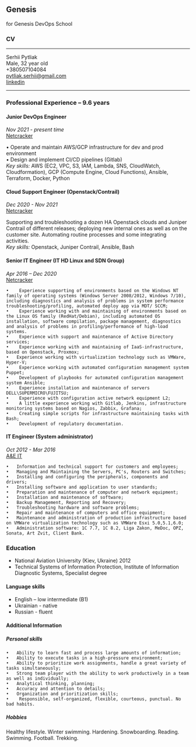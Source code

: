## Genesis
for Genesis DevOps School 

### CV
____________
Serhii Pytliak  
Male, 32 year old  
+380507104084  
pytliak.serhii@gmail.com  
[linkedin](https://www.linkedin.com/in/pytliakserhii/)  
____________
 ### Professional Experience – 9.6 years 
 #### Junior DevOps Engineer
  *Nov 2021  - present time*  
  [Netcracker](https://www.netcracker.com/)  

• Operate and maintain AWS/GCP infrastructure for dev and prod environment  
• Design and implement CI/CD pipelines (Gitlab)  
*Key skills:*  AWS (EC2, VPC, S3, IAM, Lambda, SNS, CloudWatch, Cloudformation), GCP (Compute Engine, Cloud Functions), Ansible, Terraform, Docker, Python  

 #### Cloud Support Engineer (Openstack/Contrail)
  *Dec 2020  - Nov 2021*  
  [Netcracker](https://www.netcracker.com/)  

  Supporting and troubleshooting a dozen HA Openstack clouds and Juniper Contrail of different releases; deploying new internal ones as well as on the customer site. Automating routine processes and some integrating activities.  
*Key skills:* Openstack, Juniper Contrail, Ansible, Bash  

 #### Senior IT Engineer (IT HD Linux and SDN Group)
  *Apr 2016 – Dec 2020*  
  [Netcracker](https://www.netcracker.com/)  

```
•	 Experience supporting of environments based on the Windows NT family of operating systems (Windows Server 2008/2012, Windows 7/10), including diagnostics and analysis of problems in system performance troubleshooting/profiling, automated deploy app via MDT/ SCCM;
•	 Experience working with and maintaining of environments based on the Linux OS family (RedHat/Debian), including automated OS installation, software compilation, package management, diagnostics and analysis of problems in profiling/performance of high-load systems.
•	 Experience with support and maintenance of Active Directory services;
•	 Experience working with and maintaining of IaaS-infrastructure, based on Openstack, Proxmox;
•   Experience working with virtualization technology such as VMWare, Hyper-V;
•	 Experience working with automated configuration management system Puppet;
•	 Development of playbooks for automated configuration management system Ansible;
•	 Experience installation and maintenance of servers DELL\SUPERMICRO\FUJITSU;
•	 Experience with configuration active network equipment L2;
•	 A little experience working with Gitlab, Jenkins, infrastructure monitoring systems based on Nagios, Zabbix, Grafana;
•	 Creating simple scripts for infrastructure maintaining tasks with Bash;
•	 Development of regulatory documentation.
```

 #### IT Engineer (System administrator)
  *Oct 2012 - Mar 2016*  
  [A&E IT](http://www.ae.ua)  

```
•	Information and technical support for customers and employees;
•	Managing and Maintaining the Servers, PC's, Routers and Switches;
•	Installing and configuring the peripherals, components and drivers;
•	Installing software and application to user standards;
•	Preparation and maintenance of computer and network equipment;
•	Installation and maintenance of software;
•	Backup Management, Reporting and Recovery;
•	Troubleshooting hardware and software problems;
•	Repair and maintenance of computers and office equipment;
•	Maintenance and administration of production infrastructure based on VMWare virtualization technology such as VMWare Esxi 5.0,5.1,6.0;
•	Administration software: 1С 7.7, 1С 8.2, Liga Zakon, MeDoc, OPZ, Sonata, Art Zvit, Client Bank.
```

 ###  Education  
* National Aviation University (Kiev, Ukraine)
2012 
* Technical Systems of Information Protection, Institute of Information Diagnostic Systems, Specialist degree

 ####  Language skills
* English – low intermediate (B1)
* Ukrainian - native
* Russian - fluent 

 ####  Additional Information

 ##### Personal skills
```
•	Ability to learn fast and process large amounts of information;
•	Ability to execute tasks in a high-pressure environment; 
•	Ability to prioritize work assignments, handle a great variety of tasks simultaneously;
•	Strong team player with the ability to work productively in a team as well as individually; 
•	Analytical thinking, planning;
•	Accuracy and attention to details;  
•	Organization and prioritization skills; 
•	 Responsible, self-organized, flexible, courteous, punctual. No bad habits. 
```
##### Hobbies
Healthy lifestyle. Winter swimming. Hardening. Snowboarding. Reading. Swimming. Football. Trekking.
